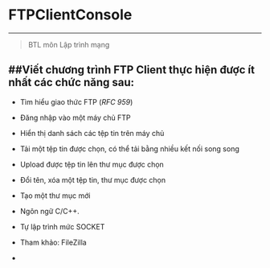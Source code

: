 # FTPClientConsole
---
>BTL môn Lập trình mạng

##Viết chương trình FTP Client thực hiện được ít nhất các chức năng sau:
- 
- Tìm hiểu giao thức FTP (*RFC 959*)
- Đăng nhập vào một máy chủ FTP
- Hiển thị danh sách các tệp tin trên máy chủ
- Tải một tệp tin được chọn, có thể tải bằng nhiều kết nối song song
- Upload được tệp tin lên thư mục được chọn
- Đổi tên, xóa một tệp tin, thư mục được chọn
- Tạo một thư mục mới
- Ngôn ngữ C/C++.
- Tự lập trình mức SOCKET
- Tham khảo: FileZilla

- [^1]: Liên hệ  ![Bugs](https://www.facebook.com/duonngbk) (&lt;a&gt;)
